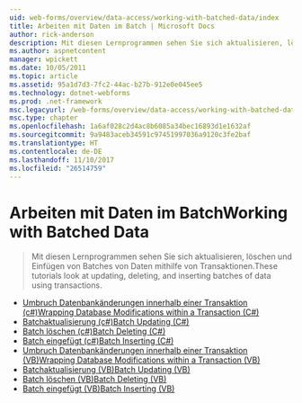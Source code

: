 ```yaml
---
uid: web-forms/overview/data-access/working-with-batched-data/index
title: Arbeiten mit Daten im Batch | Microsoft Docs
author: rick-anderson
description: Mit diesen Lernprogrammen sehen Sie sich aktualisieren, löschen und Einfügen von Batches von Daten mithilfe von Transaktionen.
ms.author: aspnetcontent
manager: wpickett
ms.date: 10/05/2011
ms.topic: article
ms.assetid: 95a1d7d3-7fc2-44ac-b27b-912e0e045ee5
ms.technology: dotnet-webforms
ms.prod: .net-framework
msc.legacyurl: /web-forms/overview/data-access/working-with-batched-data
msc.type: chapter
ms.openlocfilehash: 1a6af028c2d4ac8b6085a34bec16893d1e1632af
ms.sourcegitcommit: 9a9483aceb34591c97451997036a9120c3fe2baf
ms.translationtype: HT
ms.contentlocale: de-DE
ms.lasthandoff: 11/10/2017
ms.locfileid: "26514759"
---
```

<a name="working-with-batched-data"></a><span data-ttu-id="01d43-103">Arbeiten mit Daten im Batch</span><span class="sxs-lookup"><span data-stu-id="01d43-103">Working with Batched Data</span></span>
====================
> <span data-ttu-id="01d43-104">Mit diesen Lernprogrammen sehen Sie sich aktualisieren, löschen und Einfügen von Batches von Daten mithilfe von Transaktionen.</span><span class="sxs-lookup"><span data-stu-id="01d43-104">These tutorials look at updating, deleting, and inserting batches of data using transactions.</span></span>


- [<span data-ttu-id="01d43-105">Umbruch Datenbankänderungen innerhalb einer Transaktion (c#)</span><span class="sxs-lookup"><span data-stu-id="01d43-105">Wrapping Database Modifications within a Transaction (C#)</span></span>](wrapping-database-modifications-within-a-transaction-cs.md)
- [<span data-ttu-id="01d43-106">Batchaktualisierung (c#)</span><span class="sxs-lookup"><span data-stu-id="01d43-106">Batch Updating (C#)</span></span>](batch-updating-cs.md)
- [<span data-ttu-id="01d43-107">Batch löschen (c#)</span><span class="sxs-lookup"><span data-stu-id="01d43-107">Batch Deleting (C#)</span></span>](batch-deleting-cs.md)
- [<span data-ttu-id="01d43-108">Batch eingefügt (c#)</span><span class="sxs-lookup"><span data-stu-id="01d43-108">Batch Inserting (C#)</span></span>](batch-inserting-cs.md)
- [<span data-ttu-id="01d43-109">Umbruch Datenbankänderungen innerhalb einer Transaktion (VB)</span><span class="sxs-lookup"><span data-stu-id="01d43-109">Wrapping Database Modifications within a Transaction (VB)</span></span>](wrapping-database-modifications-within-a-transaction-vb.md)
- [<span data-ttu-id="01d43-110">Batchaktualisierung (VB)</span><span class="sxs-lookup"><span data-stu-id="01d43-110">Batch Updating (VB)</span></span>](batch-updating-vb.md)
- [<span data-ttu-id="01d43-111">Batch löschen (VB)</span><span class="sxs-lookup"><span data-stu-id="01d43-111">Batch Deleting (VB)</span></span>](batch-deleting-vb.md)
- [<span data-ttu-id="01d43-112">Batch eingefügt (VB)</span><span class="sxs-lookup"><span data-stu-id="01d43-112">Batch Inserting (VB)</span></span>](batch-inserting-vb.md)
